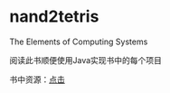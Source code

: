 # nand2tetris
The Elements of Computing Systems

阅读此书顺便使用Java实现书中的每个项目

书中资源：[点击](http://www.nand2tetris.org/software.php)

